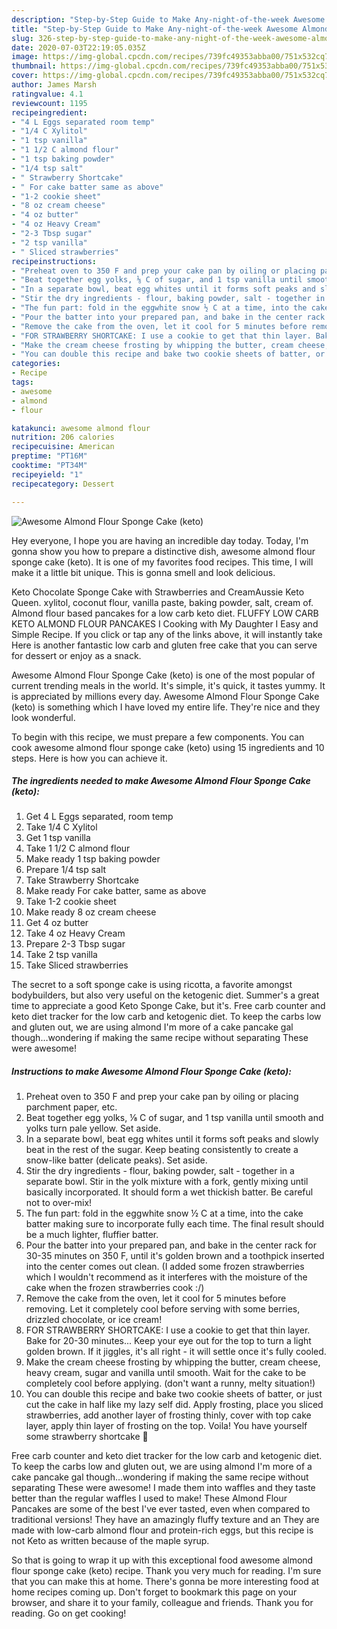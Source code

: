 ```yaml
---
description: "Step-by-Step Guide to Make Any-night-of-the-week Awesome Almond Flour Sponge Cake (keto)"
title: "Step-by-Step Guide to Make Any-night-of-the-week Awesome Almond Flour Sponge Cake (keto)"
slug: 326-step-by-step-guide-to-make-any-night-of-the-week-awesome-almond-flour-sponge-cake-keto
date: 2020-07-03T22:19:05.035Z
image: https://img-global.cpcdn.com/recipes/739fc49353abba00/751x532cq70/awesome-almond-flour-sponge-cake-keto-recipe-main-photo.jpg
thumbnail: https://img-global.cpcdn.com/recipes/739fc49353abba00/751x532cq70/awesome-almond-flour-sponge-cake-keto-recipe-main-photo.jpg
cover: https://img-global.cpcdn.com/recipes/739fc49353abba00/751x532cq70/awesome-almond-flour-sponge-cake-keto-recipe-main-photo.jpg
author: James Marsh
ratingvalue: 4.1
reviewcount: 1195
recipeingredient:
- "4 L Eggs separated room temp"
- "1/4 C Xylitol"
- "1 tsp vanilla"
- "1 1/2 C almond flour"
- "1 tsp baking powder"
- "1/4 tsp salt"
- " Strawberry Shortcake"
- " For cake batter same as above"
- "1-2 cookie sheet"
- "8 oz cream cheese"
- "4 oz butter"
- "4 oz Heavy Cream"
- "2-3 Tbsp sugar"
- "2 tsp vanilla"
- " Sliced strawberries"
recipeinstructions:
- "Preheat oven to 350 F and prep your cake pan by oiling or placing parchment paper, etc."
- "Beat together egg yolks, ⅛ C of sugar, and 1 tsp vanilla until smooth and yolks turn pale yellow. Set aside."
- "In a separate bowl, beat egg whites until it forms soft peaks and slowly beat in the rest of the sugar. Keep beating consistently to create a snow-like batter (delicate peaks). Set aside."
- "Stir the dry ingredients - flour, baking powder, salt - together in a separate bowl. Stir in the yolk mixture with a fork, gently mixing until basically incorporated. It should form a wet thickish batter. Be careful not to over-mix!"
- "The fun part: fold in the eggwhite snow ½ C at a time, into the cake batter making sure to incorporate fully each time. The final result should be a much lighter, fluffier batter."
- "Pour the batter into your prepared pan, and bake in the center rack for 30-35 minutes on 350 F, until it&#39;s golden brown and a toothpick inserted into the center comes out clean. (I added some frozen strawberries which I wouldn&#39;t recommend as it interferes with the moisture of the cake when the frozen strawberries cook :/)"
- "Remove the cake from the oven, let it cool for 5 minutes before removing. Let it completely cool before serving with some berries, drizzled chocolate, or ice cream!"
- "FOR STRAWBERRY SHORTCAKE: I use a cookie to get that thin layer. Bake for 20-30 minutes... Keep your eye out for the top to turn a light golden brown. If it jiggles, it&#39;s all right - it will settle once it&#39;s fully cooled."
- "Make the cream cheese frosting by whipping the butter, cream cheese, heavy cream, sugar and vanilla until smooth. Wait for the cake to be completely cool before applying. (don&#39;t want a runny, melty situation!)"
- "You can double this recipe and bake two cookie sheets of batter, or just cut the cake in half like my lazy self did. Apply frosting, place you sliced strawberries, add another layer of frosting thinly, cover with top cake layer, apply thin layer of frosting on the top. Voila! You have yourself some strawberry shortcake 🤩"
categories:
- Recipe
tags:
- awesome
- almond
- flour

katakunci: awesome almond flour 
nutrition: 206 calories
recipecuisine: American
preptime: "PT16M"
cooktime: "PT34M"
recipeyield: "1"
recipecategory: Dessert

---
```



![Awesome Almond Flour Sponge Cake (keto)](https://img-global.cpcdn.com/recipes/739fc49353abba00/751x532cq70/awesome-almond-flour-sponge-cake-keto-recipe-main-photo.jpg)

Hey everyone, I hope you are having an incredible day today. Today, I'm gonna show you how to prepare a distinctive dish, awesome almond flour sponge cake (keto). It is one of my favorites food recipes. This time, I will make it a little bit unique. This is gonna smell and look delicious.

Keto Chocolate Sponge Cake with Strawberries and CreamAussie Keto Queen. xylitol, coconut flour, vanilla paste, baking powder, salt, cream of. Almond flour based pancakes for a low carb keto diet. FLUFFY LOW CARB KETO ALMOND FLOUR PANCAKES I Cooking with My Daughter I Easy and Simple Recipe. If you click or tap any of the links above, it will instantly take Here is another fantastic low carb and gluten free cake that you can serve for dessert or enjoy as a snack.

Awesome Almond Flour Sponge Cake (keto) is one of the most popular of current trending meals in the world. It's simple, it's quick, it tastes yummy. It is appreciated by millions every day. Awesome Almond Flour Sponge Cake (keto) is something which I have loved my entire life. They're nice and they look wonderful.


To begin with this recipe, we must prepare a few components. You can cook awesome almond flour sponge cake (keto) using 15 ingredients and 10 steps. Here is how you can achieve it.

<!--inarticleads1-->

##### The ingredients needed to make Awesome Almond Flour Sponge Cake (keto):

1. Get 4 L Eggs separated, room temp
1. Take 1/4 C Xylitol
1. Get 1 tsp vanilla
1. Take 1 1/2 C almond flour
1. Make ready 1 tsp baking powder
1. Prepare 1/4 tsp salt
1. Take  Strawberry Shortcake
1. Make ready  For cake batter, same as above
1. Take 1-2 cookie sheet
1. Make ready 8 oz cream cheese
1. Get 4 oz butter
1. Take 4 oz Heavy Cream
1. Prepare 2-3 Tbsp sugar
1. Take 2 tsp vanilla
1. Take  Sliced strawberries


The secret to a soft sponge cake is using ricotta, a favorite amongst bodybuilders, but also very useful on the ketogenic diet. Summer&#39;s a great time to appreciate a good Keto Sponge Cake, but it&#39;s. Free carb counter and keto diet tracker for the low carb and ketogenic diet. To keep the carbs low and gluten out, we are using almond I&#39;m more of a cake pancake gal though…wondering if making the same recipe without separating These were awesome! 

<!--inarticleads2-->

##### Instructions to make Awesome Almond Flour Sponge Cake (keto):

1. Preheat oven to 350 F and prep your cake pan by oiling or placing parchment paper, etc.
1. Beat together egg yolks, ⅛ C of sugar, and 1 tsp vanilla until smooth and yolks turn pale yellow. Set aside.
1. In a separate bowl, beat egg whites until it forms soft peaks and slowly beat in the rest of the sugar. Keep beating consistently to create a snow-like batter (delicate peaks). Set aside.
1. Stir the dry ingredients - flour, baking powder, salt - together in a separate bowl. Stir in the yolk mixture with a fork, gently mixing until basically incorporated. It should form a wet thickish batter. Be careful not to over-mix!
1. The fun part: fold in the eggwhite snow ½ C at a time, into the cake batter making sure to incorporate fully each time. The final result should be a much lighter, fluffier batter.
1. Pour the batter into your prepared pan, and bake in the center rack for 30-35 minutes on 350 F, until it&#39;s golden brown and a toothpick inserted into the center comes out clean. (I added some frozen strawberries which I wouldn&#39;t recommend as it interferes with the moisture of the cake when the frozen strawberries cook :/)
1. Remove the cake from the oven, let it cool for 5 minutes before removing. Let it completely cool before serving with some berries, drizzled chocolate, or ice cream!
1. FOR STRAWBERRY SHORTCAKE: I use a cookie to get that thin layer. Bake for 20-30 minutes... Keep your eye out for the top to turn a light golden brown. If it jiggles, it&#39;s all right - it will settle once it&#39;s fully cooled.
1. Make the cream cheese frosting by whipping the butter, cream cheese, heavy cream, sugar and vanilla until smooth. Wait for the cake to be completely cool before applying. (don&#39;t want a runny, melty situation!)
1. You can double this recipe and bake two cookie sheets of batter, or just cut the cake in half like my lazy self did. Apply frosting, place you sliced strawberries, add another layer of frosting thinly, cover with top cake layer, apply thin layer of frosting on the top. Voila! You have yourself some strawberry shortcake 🤩


Free carb counter and keto diet tracker for the low carb and ketogenic diet. To keep the carbs low and gluten out, we are using almond I&#39;m more of a cake pancake gal though…wondering if making the same recipe without separating These were awesome! I made them into waffles and they taste better than the regular waffles I used to make! These Almond Flour Pancakes are some of the best I&#39;ve ever tasted, even when compared to traditional versions! They have an amazingly fluffy texture and an They are made with low-carb almond flour and protein-rich eggs, but this recipe is not Keto as written because of the maple syrup. 

So that is going to wrap it up with this exceptional food awesome almond flour sponge cake (keto) recipe. Thank you very much for reading. I'm sure that you can make this at home. There's gonna be more interesting food at home recipes coming up. Don't forget to bookmark this page on your browser, and share it to your family, colleague and friends. Thank you for reading. Go on get cooking!
